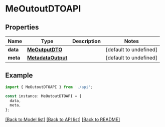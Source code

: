 # MeOutoutDTOAPI

## Properties

| Name     | Type                                    | Description | Notes                  |
| -------- | --------------------------------------- | ----------- | ---------------------- |
| **data** | [**MeOutputDTO**](MeOutputDTO.md)       |             | [default to undefined] |
| **meta** | [**MetadataOutput**](MetadataOutput.md) |             | [default to undefined] |

## Example

```typescript
import { MeOutoutDTOAPI } from './api';

const instance: MeOutoutDTOAPI = {
  data,
  meta,
};
```

[[Back to Model list]](../README.md#documentation-for-models) [[Back to API list]](../README.md#documentation-for-api-endpoints) [[Back to README]](../README.md)
